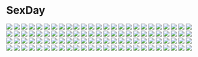 # SexDay
![](https://konachan.com/image/935820b051d85a693c472712ae40577a/Konachan.com%20-%20280829%20bed%20blush%20bra%20breasts%20cangkong%20cleavage%20close%20go-toubun_no_hanayome%20nakano_ichika%20pink_hair%20purple_eyes%20ribbons%20shirt%20short_hair%20underwear.jpg)
![](https://konachan.com/image/4d7299310ebed5beb74d227f91ae23f4/Konachan.com%20-%20166469%20blonde_hair%20gloves%20jmc%20mahou_shoujo_madoka_magica%20panties%20ribbons%20short_hair%20thighhighs%20tomoe_mami%20underwear%20wink%20yellow_eyes.jpg)
![](https://konachan.com/image/fedfbcc7516bbc136c61a7a1150d5d5c/Konachan.com%20-%20133794%20aki_minoriko%20aki_shizuha%20blue_eyes%20blue_hair%20forest%20hat%20letty_whiterock%20lolicept%20short_hair%20snow%20touhou%20tree.jpg)
![](https://konachan.com/image/beab63429ab0090e0eeef2d5ee392b71/Konachan.com%20-%20122635%20elsee_de_ruth_ima%20haqua_du_lot_herminium%20kami_nomi_zo_shiru_sekai%20katsuragi_keima%20wakaki_tamiki.jpg)
![](https://konachan.com/image/67ed36dd1741463b179dc7a2af8027c5/Konachan.com%20-%20103295%20akemi_homura%20kaname_madoka%20mahou_shoujo_madoka_magica%20miki_sayaka%20sakura_kyouko%20tomoe_mami.jpg)
![](https://konachan.com/jpeg/14d778253689a2292107af72c88094db/Konachan.com%20-%20294380%20black_hair%20breasts%20clouds%20demon%20headband%20horns%20long_hair%20merunyaa%20navel%20no_bra%20orange_eyes%20original%20ponytail%20signed%20sky%20succubus%20tail%20watermark.jpg)
![](https://konachan.com/image/df5bcb73ed4001582d8064f738ada58f/Konachan.com%20-%20215904%2090i%20aliasing%20blue_eyes%20cameltoe%20clouds%20elbow_gloves%20gloves%20kuuki_shoujo%20long_hair%20navel%20panties%20skirt%20thighhighs%20underwear%20upskirt%20white_hair.jpg)
![](https://konachan.com/image/fd9b9f83887226b90f38ca3a24e732e8/Konachan.com%20-%20223277%202girls%20anthropomorphism%20aqua_eyes%20atago_%28kancolle%29%20bed%20blonde_hair%20blush%20cameltoe%20erect_nipples%20hat%20hug%20long_hair%20pantyhose%20shinebell%20skirt%20white_hair.jpg)
![](https://konachan.com/image/3cc481f31c7c97751e210f72a5448b51/Konachan.com%20-%20288802%20armor%20bodysuit%20breasts%20brown_hair%20cleavage%20cropped%20gloves%20gray%20green_eyes%20hearthstone%20hoodie%20long_hair%20magic%20ponytail%20sword%20thighhighs%20weapon.jpg)
![](https://konachan.com/image/7617bf6dea9c645e5c64463b55109d2e/Konachan.com%20-%20244729%20building%20city%20green%20kemi_neko%20nobody%20original%20scenic%20signed%20stairs%20tree%20water%20waterfall.jpg)
![](https://konachan.com/jpeg/4243fe5186a518b29ffdb55ec337c0f0/Konachan.com%20-%20285629%20anthropomorphism%20dress%20headdress%20kantai_collection%20maid%20panties%20pantyhose%20pink_eyes%20pink_hair%20ponytail%20ringo_sui%20skirt_lift%20underwear.jpg)
![](https://konachan.com/image/48e9301e0d71c80cb6e09187ad2cc58f/Konachan.com%20-%20116055%20building%20city%20guitar_%28artist%29%20hatsune_miku%20skirt%20sky%20thighhighs%20tie%20time_machine_%28vocaloid%29%20twintails%20vocaloid.jpg)
![](https://konachan.com/image/7833295c15f9eef225017568a23c5715/Konachan.com%20-%2024610%20abel_nightroad%20cross%20glasses%20gloves%20gray_hair%20scythe%20thores_shibamoto%20trinity_blood%20weapon.jpg)
![](https://konachan.com/image/855fae58aa88f341edb3e29957f05739/Konachan.com%20-%2041066%20white.jpg)
![](https://konachan.com/image/d80085369b29938db6f1f2bc3d961b65/Konachan.com%20-%20252043%20animal_ears%20barefoot%20bed%20bicolored_eyes%20blonde_hair%20breasts%20erect_nipples%20long_hair%20navel%20nipples%20no_bra%20open_shirt%20panties%20see_through%20underwear.jpg)
![](https://konachan.com/jpeg/28576e0235da581f1bb95405eb8f6d8f/Konachan.com%20-%20282386%20blue_eyes%20blush%20bow%20breasts%20catgirl%20cleavage%20dress%20flowers%20gray_hair%20karyl%20kokkoro%20long_hair%20navel%20pecorine%20red_eyes%20shirt%20skirt%20tail%20tiara%20white_hair.jpg)
![](https://konachan.com/image/a6158d243935d9c1cbfdcc38a75b7b57/Konachan.com%20-%20100237%20gray%20jpeg_artifacts%20nagato_yuki%20shamisen%20suzumiya_haruhi_no_yuutsu.jpg)
![](https://konachan.com/image/df79cca96fb2502ea6c51bac072b8cc5/Konachan.com%20-%2040626%20breasts%20cleavage%20kanokon.jpg)
![](https://konachan.com/image/3c604402d4e5d1ffa4f0ab243b8d5234/Konachan.com%20-%20284467%20aliasing%20aqua_eyes%20blush%20breasts%20chibi%20cleavage%20collar%20dress%20flowers%20gloves%20headdress%20long_hair%20navel%20nopan%20original%20see_through%20thighhighs%20white_hair.jpg)
![](https://konachan.com/jpeg/cd07bf4cdaf8efe3ecfc973f3b367b5a/Konachan.com%20-%20217689%205_nenme_no_houkago%20animal%20fish%20kantoku%20miyaguchi_kei%20original%20scan%20school_uniform%20skirt%20water.jpg)
![](https://konachan.com/image/dee86061a630ad3bb281ca0fd2c6ec3d/Konachan.com%20-%206926%20haibane_renmei.jpg)
![](https://konachan.com/image/02a63c15aae48e6f5bec9c4629c3b2ce/Konachan.com%20-%2040967%20artoria_pendragon_%28all%29%20fate_%28series%29%20fate_stay_night%20saber.jpg)
![](https://konachan.com/image/4d69e0016be7883affa97321ecf2c95d/Konachan.com%20-%20140330%20dog_days%20millhiore_f_biscotti%20ricotta_elmar.jpg)
![](https://konachan.com/image/cfe7c1cd04bd48189075904613185cd8/Konachan.com%20-%20120169%20elsee_de_ruth_ima%20haqua_du_lot_herminium%20kami_nomi_zo_shiru_sekai%20katsuragi_mari.jpg)
![](https://konachan.com/image/5a014915741068ce1ec5c7626a0ae9a1/Konachan.com%20-%20116976%202girls%20akemi_homura%20black_hair%20braids%20glasses%20kaname_madoka%20long_hair%20pink_eyes%20pink_hair%20purple_eyes%20scan%20short_hair%20watermark.jpg)
![](https://konachan.com/jpeg/5ce17f0ef6d4af520aabe005a6f63663/Konachan.com%20-%20145065%20blue_hair%20blush%20favorite%20game_cg%20irotoridori_no_hikari%20irotoridori_no_sekai%20night%20ribbons%20shida_kazuhiro%20shikishima_kyou%20short_hair%20stars.jpg)
![](https://konachan.com/image/67220e2f2351bdc212830de462c1f9d9/Konachan.com%20-%2058498%20akamatsu_ken%20asakura_kazumi%20ayase_yue%20bell%20group%20gym_uniform%20konoe_konoka%20ku_fei%20miyazaki_nodoka%20naba_chizuru%20nagase_kaede%20sasaki_makie%20tatsumiya_mana.jpg)
![](https://konachan.com/image/da37f4e5bb94df9bfbf98fe544f455aa/Konachan.com%20-%20162931%20asahina_aoi%20dangan-ronpa%20fukawa_touko%20kuwata_reon%20mioda_ibuki%20monokuma%20naegi_makoto%20ookami_sakura%20oowada_mondo%20owari_akane%20rby%20yamada_hifumi.jpg)
![](https://konachan.com/image/460cd21fea699146bf260fa39a08d616/Konachan.com%20-%20289639%20anthropomorphism%20apple%20azur_lane%20breasts%20cleavage%20couch%20food%20fruit%20goth-loli%20gray_hair%20kanzaki_kureha%20lolita_fashion%20long_hair%20red_eyes%20twintails.jpg)
![](https://konachan.com/jpeg/b84e2a99da9a1b62f3de1f148ec95802/Konachan.com%20-%20295559%20blue_eyes%20blush%20book%20breasts%20brown_hair%20headband%20idolmaster%20idolmaster_cinderella_girls%20long_hair%20navel%20nipples%20sagisawa_fumika%20xiao_yao_xiong.jpg)
![](https://konachan.com/image/fa7ba729b97f700a03c3abc97c74c5af/Konachan.com%20-%2081694%20blush%20brown%20maid%20original.jpg)
![](https://konachan.com/jpeg/c5fc25a7a96e373675127720745f69d3/Konachan.com%20-%20166683%20barefoot%20blonde_hair%20blue_eyes%20blush%20clouds%20kagamine_rin%20panties%20ribbons%20short_hair%20sky%20swimsuit%20underwear%20vocaloid%20water.jpg)
![](https://konachan.com/image/6a7ef3931131ce35f673284d5e1c59a6/Konachan.com%20-%20178027%20arisue_tsukasa%20gray_hair%20hat%20karumaruka_circle%20saga_planets%20sasakura_mirai%20valentine.jpg)
![](https://konachan.com/image/88f633a1b8eec0a99d66af719be08b7c/Konachan.com%20-%20118975%20black_hair%20glasses%20long_hair%20microphone%20minakami_mai%20nichijou%20skirt%20tomboo.jpg)
![](https://konachan.com/jpeg/5c638dd65691835eda325cb2dd8b142a/Konachan.com%20-%2016236%20hellsing.jpg)
![](https://konachan.com/jpeg/fe8750d5c8b10f100cbd35cf677a2d21/Konachan.com%20-%2066409%20blue_eyes%20blush%20breasts%20cleavage%20dress%20flowers%20gloves%20kobuichi%20kousaka_chihaya%20long_hair%20no_bra%20open_shirt%20see_through%20wedding_attire%20yuzusoft.jpg)
![](https://konachan.com/image/87a1b3632acfb10a570f28e8bfca1cca/Konachan.com%20-%20270504%20barefoot%20blue_hair%20erect_nipples%20hat%20jack_dempa%20long_hair%20necromancer_ruruna%20no_bra%20nopan%20original%20purple_eyes%20staff%20witch%20witch_hat.jpg)
![](https://konachan.com/image/7b960e698978b74abacf669bedefc36e/Konachan.com%20-%20304474%20arknights%20armor%20clouds%20fang%20fire%20gloves%20green_eyes%20green_hair%20hat%20logo%20long_hair%20red_eyes%20skirt%20sky%20sword%20tail%20thighhighs%20twintails%20ukai_saki%20weapon.jpg)
![](https://konachan.com/image/c5c282a78abec6028ae4eff53a2b22bb/Konachan.com%20-%20197825%20animal_ears%20blade_%26_soul%20long_hair%20magic%20purple_eyes%20purple_hair%20tagme_%28character%29%20tail%20watermark%20xiang%20zoom_layer.jpg)
![](https://konachan.com/image/49906bccc142731570da1d0bedaae23f/Konachan.com%20-%20258224%20ass%20hatsune_miku%20long_hair%20raichi%20scenic%20shade%20twintails%20vocaloid%20watermark.jpg)
![](https://konachan.com/image/6987eba3a8474ce5541a6bdc3ee962ee/Konachan.com%20-%20124430%20bed%20breasts%20censored%20cum%20d_chara_mail%20dmm%20long_hair%20nipples%20pussy%20school_uniform%20thighhighs.jpg)
![](https://konachan.com/jpeg/a92ef66f4708695a7f55e052323f07e3/Konachan.com%20-%20306486%20ass%20barefoot%20black_hair%20blue_eyes%20blush%20breasts%20nude%20shimashima08123%20tokyo_exe_girls%20towel%20white.jpg)
![](https://konachan.com/image/2f46e49f377ccfed307e4fcbf0878e61/Konachan.com%20-%20297548%20apon%20black_hair%20breasts%20cleavage%20couch%20green_eyes%20original%20panties%20phone%20underwear.jpg)
![](https://konachan.com/image/6f921ee4ae6dec858b2c876006e12fa2/Konachan.com%20-%2088672%20kagamine_len%20kagamine_rin%20male%20vocaloid.jpg)
![](https://konachan.com/image/f43ae80cc06191e5a445b087b26eb9cc/Konachan.com%20-%2070964%20akiyama_mio%20bikini%20hirasawa_yui%20k-on%21%20kotobuki_tsumugi%20swimsuit%20tainaka_ritsu.jpg)
![](https://konachan.com/jpeg/c06d4f0b1c02ab71defc6b8faf13ff1e/Konachan.com%20-%2089817%20benzaiten_enishi%20blush%20brown_eyes%20brown_hair%20close%20game_cg%20journey%20nanairo_kouro%20sasorigatame%20school_uniform.jpg)
![](https://konachan.com/image/29bd7e2023ab52fb8f31c8cb80838a51/Konachan.com%20-%2017808%20cheerleader%20dreamsoft%20panties%20striped_panties%20thighhighs%20tsurugi_hagane%20underwear%20wink.jpg)
![](https://konachan.com/image/6146e5287eae7100f4becdd3c09a8f51/Konachan.com%20-%2064354%20megurine_luka%20nm17%20vocaloid.jpg)
![](https://konachan.com/image/ce9743f245df4fabbafcac1ac81a80f8/Konachan.com%20-%20306633%20anus%20artoria_pendragon_%28all%29%20blonde_hair%20blush%20braids%20breasts%20cape%20fate_grand_order%20fate_%28series%29%20navel%20nipples%20pussy%20realistic%20uncensored%20xxoom.jpg)
![](https://konachan.com/image/f537fc6e82448b00332b22f366fbb9fe/Konachan.com%20-%20153774%20atomix%20breasts%20dark_skin%20demon%20horns%20instrument%20no_bra%20tagme%20violin%20white_hair.jpg)
![](https://konachan.com/image/2855d72ba9017ed31b1a61b2bebd72f7/Konachan.com%20-%208629%20saikano.jpg)
![](https://konachan.com/image/2f66d236feb1bf5a645f76187c8566f1/Konachan.com%20-%20214247%20aliasing%20animal%20bird%20headdress%20long_hair%20love_live%21_school_idol_project%20petals%20purple_hair%20skirt%20sonoda_umi%20thighhighs%20wristwear%20xinghuo%20yellow_eyes.jpg)
![](https://konachan.com/image/ad37da8bafad121faa61335cbed54c70/Konachan.com%20-%2079638%20auer%20ookami-san_to_shichinin_no_nakama-tachi%20ookami_ryouko.jpg)
![](https://konachan.com/image/c4faf24608ea48a09f69a75941855581/Konachan.com%20-%2026427%20abenobashi_mahou_shoutengai%20asahina_arumi%20photo%20vector.jpeg)
![](https://konachan.com/jpeg/34fe05ce37c8af12810fbbb96d9b4148/Konachan.com%20-%20304026%20blush%20bow%20brown_hair%20green_eyes%20long_hair%20original%20ponytail%20school_uniform%20shiokazunoko%20tree%20wink.jpg)
![](https://konachan.com/image/c6b1082b3e3ea26a06340b3dd75747fa/Konachan.com%20-%20211852%20brown_eyes%20brown_hair%20close%20cropped%20ilya_kuvshinov%20original.jpg)
![](https://konachan.com/image/cf69f9aa635da68fe55f3283e06cc193/Konachan.com%20-%20102955%20ano_hi_mita_hana_no_namae_wo_bokutachi_wa_mada_shiranai%20aqua_eyes%20clouds%20dress%20flowers%20honma_meiko%20nanatsu_maka%20petals%20sky%20sunflower%20yadomi_jinta.jpg)
![](https://konachan.com/image/ecedb03dc4a854d2a1451000649053b8/Konachan.com%20-%20204910%20akemi_homura%20black_hair%20gun%20long_hair%20mahou_shoujo_madoka_magica%20motorcycle%20skirt%20swd3e2%20weapon.jpg)
![](https://konachan.com/image/3ce9c0a5634632f6136a43a34b784534/Konachan.com%20-%2025675%20festival%20fireworks%20furude_rika%20higurashi_no_naku_koro_ni%20houjou_satoko%20mask%20ryuuguu_rena%20sonozaki_mion.jpeg)
![](https://konachan.com/jpeg/b2a921a9f1c8d4725376326296879fe7/Konachan.com%20-%20260009%20aqua_eyes%20aqua_hair%20bra%20breasts%20cleavage%20hatsune_miku%20long_hair%20navel%20panties%20tears%20tentacles%20twintails%20underwear%20undressing%20vocaloid%20wink.jpg)
![](https://konachan.com/image/fe5b839a6241e4a7e2e4b35ecb5cf902/Konachan.com%20-%20115836%20kaname_madoka%20mahou_shoujo_madoka_magica%20tears.jpg)
![](https://konachan.com/jpeg/532b6d024022b0e815b7d2e04b0c5a81/Konachan.com%20-%2049168%20blonde_hair%20bloomers%20breasts%20cum%20gym_uniform%20kneehighs%20mujoh%20navel%20nipples%20penis%20sex%20shinozuka_jouji%20socks%20tagme%20uncensored.jpg)
![](https://konachan.com/image/85c9ed742ba947e9313f7bdd994f3868/Konachan.com%20-%20262755%20ara_haan%20elsword%20turkey_%28weave7769%29.jpg)
![](https://konachan.com/jpeg/72d884e7263dee45a584285406aa1f41/Konachan.com%20-%20102480%20akatsuki-works%20breasts%20cleavage%20glasses%20iizuki_tasuku%20kurokawa_sera%20lovely_x_cation%20monochrome%20school_uniform%20short_hair%20sketch.jpg)
![](https://konachan.com/image/0e783778c287b750bb25719170d86109/Konachan.com%20-%2067488%20fate_%28series%29%20fate_stay_night%20landscape%20nobody%20scenic%20sword%20weapon.jpg)
![](https://konachan.com/jpeg/ea385837442441cb02e0087e5342a005/Konachan.com%20-%20196719%20blue_eyes%20blush%20bondage%20breasts%20gradient%20houjou_hibiki%20kanichiri%20long_hair%20nipples%20nude%20precure%20pussy%20suite_precure%20tears%20thighhighs%20uncensored.jpg)
![](https://konachan.com/jpeg/309293c73ecc42513469d320e6027ddb/Konachan.com%20-%20177399%20clouds%20dark%20ersdicer%20japanese_clothes%20kochiya_sanae%20long_hair%20miko%20night%20scenic%20silhouette%20sky%20stars%20torii%20touhou.jpg)
![](https://konachan.com/jpeg/654187475f4f3504187c9399f5b5f987/Konachan.com%20-%20184319%20armor%20jn3%20long_hair%20original%20pixiv_fantasia%20red_eyes%20sword%20weapon%20white_hair.jpg)
![](https://konachan.com/image/a1d3e54aac8cff057fc57b9a5398f344/Konachan.com%20-%2073064%20himeji_mizuki%20hizuno%20kinoshita_hideyoshi%20kinoshita_yuuko%20kirishima_shouko%20male%20shimada_hazuki%20shimada_minami%20shimizu_miharu%20trap%20yoshii_akihisa.jpg)
![](https://konachan.com/jpeg/93e0d82f69ace2b9db000f99c5b72075/Konachan.com%20-%20273664%20animal_ears%20ass%20barefoot%20bed%20blonde_hair%20blue_eyes%20blush%20cameltoe%20dark_skin%20dress%20momo_no_kanzume%20original%20panties%20short_hair%20tail%20underwear.jpg)
![](https://konachan.com/jpeg/b8a8853685c5799aa5226627c3fdbfb3/Konachan.com%20-%20149216%20asaka_hinata%20blush%20breasts%20jaga_note%20jewelpet%20nipples%20panties%20panty_pull%20penis%20pussy%20pussy_juice%20sex%20tagme%20torn_clothes%20uncensored%20underwear.jpg)
![](https://konachan.com/image/261a5f8f4a9f99a82cda60685c0bc2a6/Konachan.com%20-%20263547%20cake%20date_a_live%20food%20japanese_clothes%20kimikimi%20long_hair%20purple_eyes%20purple_hair%20yatogami_tohka.jpg)
![](https://konachan.com/jpeg/4b8359c9f792d88bf267ac4c7717e322/Konachan.com%20-%20256946%20blonde_hair%20bow%20braids%20brown_eyes%20dress%20hat%20katayama_kei%20kirisame_marisa%20long_hair%20maid%20ofuda%20ribbons%20tears%20touhou.jpg)
![](https://konachan.com/jpeg/69a053b1bfe386fd89d74c08b63517a8/Konachan.com%20-%20112991%20ayanami_rei%20ikari_shinji%20kannazuki_no_miko%20neon_genesis_evangelion%20parody.jpg)
![](https://konachan.com/image/46ded78ffead8595d5604a121a53e553/Konachan.com%20-%20179835%20boots%20green_eyes%20green_hair%20hatsune_miku%20kneehighs%20long_hair%20nablack%20skirt%20tie%20twintails%20vocaloid.jpg)
![](https://konachan.com/jpeg/912afa1ede331f4a6009a85e4036c20f/Konachan.com%20-%20252119%20annin_doufu%20brown_eyes%20brown_hair%20cape%20fireworks%20idolmaster%20manabe_itsuki%20microphone%20navel%20night%20skirt%20stars%20thighhighs%20wristwear.jpg)
![](https://konachan.com/image/9856fda95dc54bf9698f612c2e7f1fb6/Konachan.com%20-%206749%20akizuki_ritsuko%20amami_haruka%20glasses%20hagiwara_yukiho%20idolmaster%20idolmaster_xenoglossia%20minase_iori%20nude%20water%20yamamoto_hiro.jpg)
![](https://konachan.com/jpeg/3815d17d4901188ab0e1799e60ad716e/Konachan.com%20-%20200283%20blue_hair%20hatsune_miku%20headphones%20long_hair%20microphone%20tiri%20twintails%20vocaloid.jpg)
![](https://konachan.com/image/67dc066280f081f4ed43b9559e695fdd/Konachan.com%20-%20276136%20animal%20animal_ears%20ass%20blush%20cat%20catgirl%20jpeg_artifacts%20misoni_comi%20original%20panties%20pink_eyes%20pink_hair%20short_hair%20socks%20tail%20underwear.jpg)
![](https://konachan.com/image/a6187e924b0a758605f1947eaf38c801/Konachan.com%20-%2085669%20brown_eyes%20brown_hair%20kneehighs%20mecha%20original%20school_uniform%20shun%20sword%20weapon.jpg)
![](https://konachan.com/jpeg/7ca5568efd430db7546a1e1cb9587d02/Konachan.com%20-%20100335%20akemi_homura%20kaname_madoka%20mahou_shoujo_madoka_magica%20miki_sayaka%20sakura_kyouko%20school_uniform%20tomoe_mami.jpg)
![](https://konachan.com/image/963f9c6bf61b6dafa6c8364836adfc84/Konachan.com%20-%2071746%20bikini%20black_hair%20blue_eyes%20bow%20jpeg_artifacts%20kagami_kuro%20kodomo_no_jikan%20logo%20loli%20long_hair%20navel%20swimsuit%20vector%20zoom_layer.jpg)
![](https://konachan.com/jpeg/e4e9b963df77924be2b4e660a69a8803/Konachan.com%20-%20126534%20bunnygirl%20calendar%20dracu-riot%21%20hat%20inamura_rio%20japanese_clothes%20kobuichi%20mera_azusa%20miko%20muririn%20school_uniform%20thighhighs%20yarai_miu.jpg)
![](https://konachan.com/jpeg/6f594bdccc0baeb77fe12086355d8f95/Konachan.com%20-%20222812%20aqua_eyes%20aqua_hair%20ass%20breasts%20cleavage%20garter%20headdress%20maid%20nahaki%20rem_%28re%3Azero%29%20short_hair%20stockings%20thighhighs%20weapon.jpg)
![](https://konachan.com/jpeg/c52cece0e5f387c9358a85a1b56cfd6e/Konachan.com%20-%20168761%20black_hair%20blush%20bra%20breasts%20front_wing%20grisaia_no_kajitsu%20long_hair%20navel%20nipples%20nude%20red_eyes%20sakaki_yumiko%20underwear%20watanabe_akio.jpg)
![](https://konachan.com/image/5e58afccf676cd7ebbfc1ce6e6e51d09/Konachan.com%20-%2077532%20black_hair%20japanese_clothes%20miko%20noritama_%28gozen%29%20purple_eyes.jpg)
![](https://konachan.com/image/9c9f5b4fdba2e4b77f47a7db63a20e19/Konachan.com%20-%20109253%20aircraft%20black_hair%20boots%20braids%20camera%20clouds%20flowers%20glasses%20gun%20katana%20leaves%20okita%20original%20ruins%20scarf%20signed%20skirt%20sky%20sword%20tree%20weapon.jpg)
![](https://konachan.com/image/f47e99cfea93249a4691f16debafa0e6/Konachan.com%20-%2044456%20card_captor_sakura%20kinomoto_sakura%20moonknives%20ribbons.jpg)
![](https://konachan.com/jpeg/88de71509e69dc37486d357bcaee70a6/Konachan.com%20-%2039395%20ginichi%20twintails.jpg)
![](https://konachan.com/image/d84981e837e0e5fa02859d7b9afcc560/Konachan.com%20-%2040280%20bubbles%20noda_megumi%20nodame_cantabile%20sky.jpg)
![](https://konachan.com/jpeg/4a3418c6e35f6b04d5bfc9e416d97228/Konachan.com%20-%2039374%20sekirei%20transparent%20tsukiumi%20vector.jpg)
![](https://konachan.com/jpeg/2da21943d941acc0e34c9be8975f1b64/Konachan.com%20-%20273020%20ass%20close%20kotatsu%20original%20panties%20pantyhose%20ryokucha_michi%20see_through%20skirt%20suit%20underwear.jpg)
![](https://konachan.com/image/a0137dd4b1572154823f55ba255a7e56/Konachan.com%20-%20107964%20ano_hi_mita_hana_no_namae_wo_bokutachi_wa_mada_shiranai%20blue_eyes%20dress%20gray_hair%20honma_meiko%20white.jpg)
![](https://konachan.com/image/609178f1e25e7df3ac8680edb3538811/Konachan.com%20-%20183874%20blush%20flat_chest%20nipples%20original%20panties%20racer_%28magnet%29%20topless%20underwear.jpg)
![](https://konachan.com/jpeg/86bfc379f829e29a29776d32cdba0d77/Konachan.com%20-%20227846%20anthropomorphism%20kantai_collection%20kashima_%28kancolle%29%20n.g.%20third-party_edit.jpg)
![](https://konachan.com/image/30f02ae01a846d7d89274428bb314c04/Konachan.com%20-%20164815%20barefoot%20blush%20misakamitoko0903%20momo_velia_deviluke%20nopan%20pink_hair%20pussy%20to_love_ru%20to_love_ru_darkness%20uncensored%20white.jpg)
![](https://konachan.com/jpeg/d947942a4984eed01624d2d651c35a8b/Konachan.com%20-%20276965%20animal_ears%20aqua_eyes%20bed%20boots%20candy%20catgirl%20collar%20dragon%20gray_hair%20hat%20kajaneko%20lollipop%20long_hair%20skirt%20soul_worker%20tail%20thighhighs%20tie.jpg)
![](https://konachan.com/image/0f438d5d8e26e4a33b586cac0b2d3ec7/Konachan.com%20-%205897%20wolfs_rain.jpg)
![](https://konachan.com/image/766d83a63d32eb141c250909f3e71b24/Konachan.com%20-%20287147%20barefoot%20blue_eyes%20blue_hair%20breasts%20cleavage%20japanese_clothes%20long_hair%20rem_%28re%3Azero%29%20re%3Azero_kara_hajimeru_isekai_seikatsu%20yasuyuki%20yukata.jpg)
![](https://konachan.com/image/a6acfca04739758a068a3513a32346b8/Konachan.com%20-%2023153%20age%20kagami_sumika%20muv-luv%20muv-luv_alternative%20red_eyes%20red_hair.jpg)
